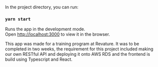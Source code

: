 In the project directory, you can run:

### `yarn start`

Runs the app in the development mode.\
Open [http://localhost:3000](http://localhost:3000) to view it in the browser.

This app was made for a training program at Revature. It was to be completed in two weeks, the requirement for this project included making our own RESTful API and deploying it onto AWS RDS and the frontend is build using Typescript and React.

